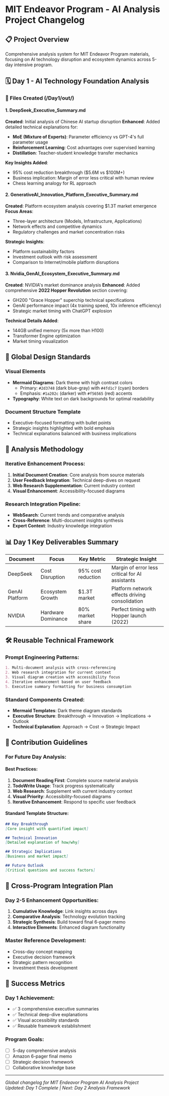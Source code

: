 # MIT Endeavor Program - AI Analysis Project Changelog

## 📋 Project Overview
Comprehensive analysis system for MIT Endeavor Program materials, focusing on AI technology disruption and ecosystem dynamics across 5-day intensive program.

## 🗓️ Day 1 - AI Technology Foundation Analysis

### 📁 Files Created (/Day1/out/)

#### 1. DeepSeek_Executive_Summary.md
**Created**: Initial analysis of Chinese AI startup disruption
**Enhanced**: Added detailed technical explanations for:
- **MoE (Mixture of Experts)**: Parameter efficiency vs GPT-4's full parameter usage
- **Reinforcement Learning**: Cost advantages over supervised learning
- **Distillation**: Teacher-student knowledge transfer mechanics

**Key Insights Added**:
- 95% cost reduction breakthrough ($5.6M vs $100M+)
- Business implication: Margin of error less critical with human review
- Chess learning analogy for RL approach

#### 2. GenerativeAI_Innovation_Platform_Executive_Summary.md
**Created**: Platform ecosystem analysis covering $1.3T market emergence
**Focus Areas**:
- Three-layer architecture (Models, Infrastructure, Applications)
- Network effects and competitive dynamics
- Regulatory challenges and market concentration risks

**Strategic Insights**:
- Platform sustainability factors
- Investment outlook with risk assessment
- Comparison to Internet/mobile platform disruptions

#### 3. Nvidia_GenAI_Ecosystem_Executive_Summary.md
**Created**: NVIDIA's market dominance analysis
**Enhanced**: Added comprehensive **2022 Hopper Revolution** section covering:
- GH200 "Grace Hopper" superchip technical specifications
- GenAI performance impact (4x training speed, 10x inference efficiency)
- Strategic market timing with ChatGPT explosion

**Technical Details Added**:
- 144GB unified memory (5x more than H100)
- Transformer Engine optimization
- Market timing visualization

## 🎨 Global Design Standards

### Visual Elements
- **Mermaid Diagrams**: Dark theme with high contrast colors
  - Primary: `#2d3748` (dark blue-gray) with `#4fd1c7` (cyan) borders
  - Emphasis: `#1a202c` (darker) with `#f56565` (red) accents
- **Typography**: White text on dark backgrounds for optimal readability

### Document Structure Template
- Executive-focused formatting with bullet points
- Strategic insights highlighted with bold emphasis
- Technical explanations balanced with business implications

## 🔄 Analysis Methodology

### Iterative Enhancement Process:
1. **Initial Document Creation**: Core analysis from source materials
2. **User Feedback Integration**: Technical deep-dives on request
3. **Web Research Supplementation**: Current industry context
4. **Visual Enhancement**: Accessibility-focused diagrams

### Research Integration Pipeline:
- **WebSearch**: Current trends and comparative analysis
- **Cross-Reference**: Multi-document insights synthesis  
- **Expert Context**: Industry knowledge integration

## 📊 Day 1 Key Deliverables Summary

| Document | Focus | Key Metric | Strategic Insight |
|----------|--------|------------|------------------|
| DeepSeek | Cost Disruption | 95% cost reduction | Margin of error less critical for AI assistants |
| GenAI Platform | Ecosystem Growth | $1.3T market | Platform network effects driving consolidation |
| NVIDIA | Hardware Dominance | 80% market share | Perfect timing with Hopper launch (2022) |

## 🛠️ Reusable Technical Framework

### Prompt Engineering Patterns:
```markdown
1. Multi-document analysis with cross-referencing
2. Web research integration for current context
3. Visual diagram creation with accessibility focus
4. Iterative enhancement based on user feedback
5. Executive summary formatting for business consumption
```

### Standard Components Created:
- **Mermaid Templates**: Dark theme diagram standards
- **Executive Structure**: Breakthrough → Innovation → Implications → Outlook
- **Technical Explanation**: Approach → Cost → Strategic Impact

## 📝 Contribution Guidelines

### For Future Day Analysis:

#### Best Practices:
1. **Document Reading First**: Complete source material analysis
2. **TodoWrite Usage**: Track progress systematically
3. **Web Research**: Supplement with current industry context
4. **Visual Priority**: Accessibility-focused diagrams
5. **Iterative Enhancement**: Respond to specific user feedback

#### Standard Template Structure:
```markdown
## Key Breakthrough
[Core insight with quantified impact]

## Technical Innovation  
[Detailed explanation of how/why]

## Strategic Implications
[Business and market impact]

## Future Outlook
[Critical questions and success factors]
```

## 🔮 Cross-Program Integration Plan

### Day 2-5 Enhancement Opportunities:
1. **Cumulative Knowledge**: Link insights across days
2. **Comparative Analysis**: Technology evolution tracking
3. **Strategic Synthesis**: Build toward final 6-pager memo
4. **Interactive Elements**: Enhanced diagram functionality

### Master Reference Development:
- Cross-day concept mapping
- Executive decision framework
- Strategic pattern recognition
- Investment thesis development

## 🎯 Success Metrics

### Day 1 Achievement:
- ✅ 3 comprehensive executive summaries
- ✅ Technical deep-dive explanations
- ✅ Visual accessibility standards
- ✅ Reusable framework establishment

### Program Goals:
- [ ] 5-day comprehensive analysis
- [ ] Amazon 6-pager final memo
- [ ] Strategic decision framework
- [ ] Collaborative knowledge base

---

*Global changelog for MIT Endeavor Program AI Analysis Project*  
*Updated: Day 1 Complete | Next: Day 2 Analysis Framework*